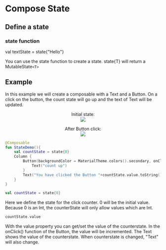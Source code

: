 # Compose State

## Define a state
### state function
val textState = state{"Hello"}

You can use the state function to create a state. state{T} will return a MutableState`<T>`


## Example
In this example we will create a composable with a Text and a Button. On a click on the button, the count state will go up and the text of Text will be updated.

<p align="center">
Initial state:<br>
  <img src ="../../images/state1.png"  />
</p>

<p align="center">
After Button click:<br>
  <img src ="../../images/state2.png"  />
</p>



```kotlin
@Composable
fun StateDemo(){
    val countState = state{0}
    Column {
        Button(backgroundColor = MaterialTheme.colors().secondary, onClick = {countState.value++}) {
            Text("count up")
        }
        Text("You have clicked the Button "+countState.value.toString() +" times")
    }
}
```

```kotlin
val countState = state{0}
```

Here we define the state for the click counter. 0 will be the initial value. Because 0 is an Int, the counterState will only allow values which are Int.

```kotlin
countState.value
```
With the value property you can get/set the value of the counterstate. In the onClick() function of the Button, the value will be incremented. The Text shows the value of the counterstate. When counterstate is changed, 
"Text" will also change. 